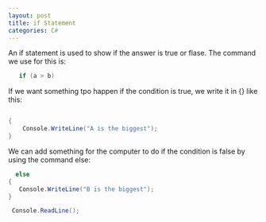 ```yaml
--- 
layout: post
title: if Statement
categories: C#
---
```

 
 An if statement is used to show if the answer is true or flase. The command we use for this is:
 
 ```csharp
    if (a > b)  

 ```
 If we want something tpo happen if the condition is true, we write it in {} like this:
 
 ```csharp
 
 {
     Console.WriteLine("A is the biggest");
 }
 

 ```
We can add something for the computer to do if the condition is false by using the command else:

 ```csharp
   else
 {
    Console.WriteLine("B is the biggest");
 }

  Console.ReadLine();


 ```
